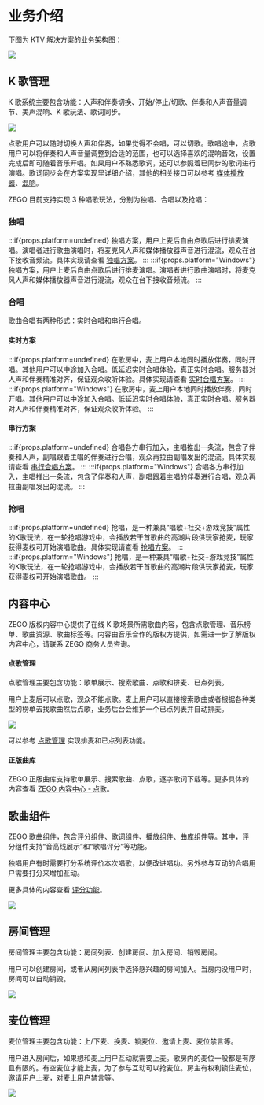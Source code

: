 # 业务介绍

下图为 KTV 解决方案的业务架构图：

<Frame width="auto" height="auto" >
  <img src="https://doc-media.zego.im/sdk-doc/Pics/ktv/ktv_core_features.jpg" />
</Frame>

## K 歌管理

K 歌系统主要包含功能：人声和伴奏切换、开始/停止/切歌、伴奏和人声音量调节、美声混响、K 歌玩法、歌词同步。

<Frame width="384" height="auto" ><img src="https://doc-media.zego.im/sdk-doc/Pics/ktv/Sing.png" /></Frame>

点歌用户可以随时切换人声和伴奏，如果觉得不会唱，可以切歌。歌唱途中，点歌用户可以将伴奏和人声音量调整到合适的范围，也可以选择喜欢的混响音效，设置完成后即可随着音乐开唱。如果用户不熟悉歌词，还可以参照着已同步的歌词进行演唱。歌词同步会在方案实现里详细介绍，其他的相关接口可以参考 [媒体播放器](/real-time-video-ios-oc/video/screen-sharing)、[混响](/real-time-video-ios-oc/audio/audio-effects)。

ZEGO 目前支持实现 3 种唱歌玩法，分别为独唱、合唱以及抢唱：

### 独唱

:::if{props.platform=undefined}
独唱方案，用户上麦后自由点歌后进行排麦演唱。演唱者进行歌曲演唱时，将麦克风人声和媒体播放器声音进行混流，观众在台下接收音频流。具体实现请查看 [独唱方案](/online-ktv-linux/implementation/ktv-solutions/solo)。
:::
:::if{props.platform="Windows"}
独唱方案，用户上麦后自由点歌后进行排麦演唱。演唱者进行歌曲演唱时，将麦克风人声和媒体播放器声音进行混流，观众在台下接收音频流。
:::
### 合唱
歌曲合唱有两种形式：实时合唱和串行合唱。

#### 实时方案
:::if{props.platform=undefined}
在歌房中，麦上用户本地同时播放伴奏，同时开唱。其他用户可以中途加入合唱。低延迟实时合唱体验，真正实时合唱。服务器对人声和伴奏精准对齐，保证观众收听体验。具体实现请查看 [实时合唱方案](/online-ktv-linux/implementation/ktv-solutions/chorus/concurrent)。
:::
:::if{props.platform="Windows"}
在歌房中，麦上用户本地同时播放伴奏，同时开唱。其他用户可以中途加入合唱。低延迟实时合唱体验，真正实时合唱。服务器对人声和伴奏精准对齐，保证观众收听体验。
:::
#### 串行方案
:::if{props.platform=undefined}
合唱各方串行加入，主唱推出一条流，包含了伴奏和人声，副唱跟着主唱的伴奏进行合唱，观众再拉由副唱发出的混流。具体实现请查看 [串行合唱方案](/online-ktv-linux/implementation/ktv-solutions/chorus/serial)。
:::
:::if{props.platform="Windows"}
合唱各方串行加入，主唱推出一条流，包含了伴奏和人声，副唱跟着主唱的伴奏进行合唱，观众再拉由副唱发出的混流。
:::
### 抢唱
:::if{props.platform=undefined}
抢唱，是一种兼具“唱歌+社交+游戏竞技”属性的K歌玩法，在一轮抢唱游戏中，会播放若干首歌曲的高潮片段供玩家抢麦，玩家获得麦权可开始演唱歌曲。具体实现请查看 [抢唱方案](/online-ktv-linux/implementation/ktv-solutions/grab-the-mic)。
:::
:::if{props.platform="Windows"}
抢唱，是一种兼具“唱歌+社交+游戏竞技”属性的K歌玩法，在一轮抢唱游戏中，会播放若干首歌曲的高潮片段供玩家抢麦，玩家获得麦权可开始演唱歌曲。
:::

## 内容中心

ZEGO 版权内容中心提供了在线 K 歌场景所需歌曲内容，包含点歌管理、音乐榜单、歌曲资源、歌曲标签等。内容由音乐合作的版权方提供，如需进一步了解版权内容中心，请联系 ZEGO 商务人员咨询。

#### 点歌管理

点歌管理主要包含功能：歌单展示、搜索歌曲、点歌和排麦、已点列表。

用户上麦后可以点歌，观众不能点歌。麦上用户可以直接搜索歌曲或者根据各种类型的榜单去找歌曲然后点歌，业务后台会维护一个已点列表并自动排麦。

<Frame width="384" height="auto" ><img src="https://doc-media.zego.im/sdk-doc/Pics/ktv/Choose_Song.png" /></Frame>

可以参考 [点歌管理](/online-ktv-linux/implementation/song-selection) 实现排麦和已点列表功能。

#### 正版曲库

ZEGO 正版曲库支持歌单展示、搜索歌曲、点歌，逐字歌词下载等。更多具体的内容查看 [ZEGO 内容中心 - 点歌](/online-ktv-linux/zego-content-center/sing-songs)。


## 歌曲组件

ZEGO 歌曲组件，包含评分组件、歌词组件、播放组件、曲库组件等。其中，评分组件支持“音高线展示”和“歌唱评分”等功能。

独唱用户有时需要打分系统评价本次唱歌，以便改进唱功。另外参与互动的合唱用户需要打分来增加互动。

更多具体的内容查看 [评分功能](/online-ktv-linux/implementation/vocal-scoring)。

<Frame width="384" height="auto" ><img src="https://doc-media.zego.im/sdk-doc/Pics/ktv/Rate.png" /></Frame>

## 房间管理

房间管理主要包含功能：房间列表、创建房间、加入房间、销毁房间。

用户可以创建房间，或者从房间列表中选择感兴趣的房间加入。当房内没用户时，房间可以自动销毁。

<Frame width="384" height="auto" ><img src="https://doc-media.zego.im/sdk-doc/Pics/ktv/Room_list.jpg" /></Frame>


## 麦位管理

麦位管理主要包含功能：上/下麦、换麦、锁麦位、邀请上麦、麦位禁言等。

用户进入房间后，如果想和麦上用户互动就需要上麦。歌房内的麦位一般都是有序且有限的。有空麦位才能上麦，为了参与互动可以抢麦位。房主有权利锁住麦位，邀请用户上麦，对麦上用户禁言等。

<Frame width="384" height="auto" ><img src="https://doc-media.zego.im/sdk-doc/Pics/ktv/Mic_Management.png" /></Frame>

<Content platform="Windows"/>

